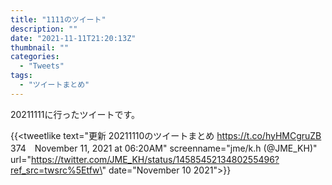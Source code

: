 ```yaml
---
title: "1111のツイート"
description: ""
date: "2021-11-11T21:20:13Z"
thumbnail: ""
categories:
  - "Tweets"
tags:
  - "ツイートまとめ"
---
```

20211111に行ったツイートです。
<!--more-->
{{<tweetlike text=\"更新 20211110のツイートまとめ https://t.co/hyHMCgruZB 374　November 11, 2021 at 06:20AM\" screenname=\"jme/k.h (@JME_KH)\" url=\"https://twitter.com/JME_KH/status/1458545213480255496?ref_src=twsrc%5Etfw\" date=\"November 10 2021\">}}

